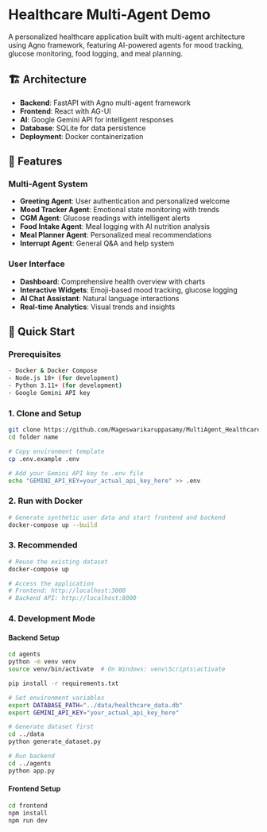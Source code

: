 # Healthcare Multi-Agent Demo

A personalized healthcare application built with multi-agent architecture using Agno framework, featuring AI-powered agents for mood tracking, glucose monitoring, food logging, and meal planning.

## 🏗️ Architecture

- **Backend**: FastAPI with Agno multi-agent framework
- **Frontend**: React with AG-UI  
- **AI**: Google Gemini API for intelligent responses
- **Database**: SQLite for data persistence
- **Deployment**: Docker containerization

## 🎯 Features

### Multi-Agent System
- **Greeting Agent**: User authentication and personalized welcome
- **Mood Tracker Agent**: Emotional state monitoring with trends
- **CGM Agent**: Glucose readings with intelligent alerts
- **Food Intake Agent**: Meal logging with AI nutrition analysis
- **Meal Planner Agent**: Personalized meal recommendations
- **Interrupt Agent**: General Q&A and help system

### User Interface
- **Dashboard**: Comprehensive health overview with charts
- **Interactive Widgets**: Emoji-based mood tracking, glucose logging
- **AI Chat Assistant**: Natural language interactions
- **Real-time Analytics**: Visual trends and insights

## 🚀 Quick Start

### Prerequisites
```bash
- Docker & Docker Compose
- Node.js 18+ (for development)
- Python 3.11+ (for development)
- Google Gemini API key
```

### 1. Clone and Setup
```bash
git clone https://github.com/Mageswarikaruppasamy/MultiAgent_Healthcare.git
cd folder name

# Copy environment template
cp .env.example .env

# Add your Gemini API key to .env file
echo "GEMINI_API_KEY=your_actual_api_key_here" >> .env
```

### 2. Run with Docker
```bash
# Generate synthetic user data and start frontend and backend
docker-compose up --build
```

### 3. Recommended
```bash
# Reuse the existing dataset
docker-compose up

# Access the application
# Frontend: http://localhost:3000
# Backend API: http://localhost:8000
```

### 4. Development Mode

#### Backend Setup
```bash
cd agents
python -m venv venv
source venv/bin/activate  # On Windows: venv\Scripts\activate

pip install -r requirements.txt

# Set environment variables
export DATABASE_PATH="../data/healthcare_data.db"
export GEMINI_API_KEY="your_actual_api_key_here"

# Generate dataset first
cd ../data
python generate_dataset.py

# Run backend
cd ../agents
python app.py
```

#### Frontend Setup
```bash
cd frontend
npm install
npm run dev
